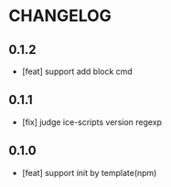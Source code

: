 # CHANGELOG

## 0.1.2

- [feat] support add block cmd

## 0.1.1

- [fix] judge ice-scripts version regexp

## 0.1.0

- [feat] support init by template(npm)